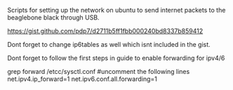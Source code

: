 Scripts for setting up the network on ubuntu to send internet packets to
the beaglebone black through USB.

https://gist.github.com/pdp7/d2711b5ff1fbb000240bd8337b859412

Dont forget to change ip6tables as well which isnt included in the gist.

Dont forget to follow the first steps in guide to enable forwarding for ipv4/6

grep forward /etcc/sysctl.conf
#uncomment the following lines
net.ipv4.ip_forward=1
net.ipv6.conf.all.forwarding=1
